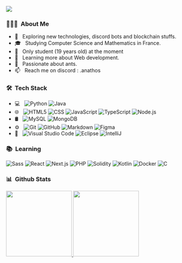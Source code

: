 <img src="https://i.imgur.com/8jJ6oPW.gif">

<h3> 👨🏻‍💻 &nbsp;About Me </h3>

- 🤔 &nbsp; Exploring new technologies, discord bots and blockchain stuffs.
- 🎓 &nbsp; Studying Computer Science and Mathematics in France.
- 💼 &nbsp; Only student (19 years old) at the moment
- 🌱 &nbsp; Learning more about Web development.
- 🐜 &nbsp; Passionate about ants.
- 📫 &nbsp; Reach me on discord : .anathos

<h3> 🛠 &nbsp;Tech Stack</h3>

- 💻 &nbsp;
  ![Python](https://img.shields.io/badge/-Python-333333?style=flat&logo=python)
  ![Java](https://img.shields.io/badge/-Java-333333?style=flat&logo=java&logoColor=007396)
- 🌐 &nbsp;
  ![HTML5](https://img.shields.io/badge/-HTML5-333333?style=flat&logo=HTML5)
  ![CSS](https://img.shields.io/badge/-CSS-333333?style=flat&logo=CSS3&logoColor=1572B6)
  ![JavaScript](https://img.shields.io/badge/-JavaScript-333333?style=flat&logo=javascript)
  ![TypeScript](https://img.shields.io/badge/-TypeScript-333333?style=flat&logo=typescript)
  ![Node.js](https://img.shields.io/badge/-Node.js-333333?style=flat&logo=node.js)
- 🛢 &nbsp;
  ![MySQL](https://img.shields.io/badge/-MySQL-333333?style=flat&logo=mysql)
  ![MongoDB](https://img.shields.io/badge/-MongoDB-333333?style=flat&logo=mongodb)
- ⚙️ &nbsp;
  ![Git](https://img.shields.io/badge/-Git-333333?style=flat&logo=git)
  ![GitHub](https://img.shields.io/badge/-GitHub-333333?style=flat&logo=github)
  ![Markdown](https://img.shields.io/badge/-Markdown-333333?style=flat&logo=markdown)
  ![Figma](https://img.shields.io/badge/-Figma-333333?style=flat&logo=figma&logoColor=F24E1E)
- 🔧 &nbsp;
  ![Visual Studio Code](https://img.shields.io/badge/-Visual%20Studio%20Code-333333?style=flat&logo=visual-studio-code&logoColor=007ACC)
  ![Eclipse](https://img.shields.io/badge/-Eclipse-333333?style=flat&logo=eclipse-ide&logoColor=2C2255)
  ![IntelliJ](https://img.shields.io/badge/-IntelliJ-333333?style=flat&logo=intellij-idea&logoColor=FF5722)

<h3> 📚 &nbsp;Learning </h3>

![Sass](https://img.shields.io/badge/-Sass-333333?style=flat&logo=sass)
![React](https://img.shields.io/badge/-React-333333?style=flat&logo=react)
![Next.js](https://img.shields.io/badge/-Next.js-333333?style=flat&logo=next.js)
![PHP](https://img.shields.io/badge/-PHP-333333?style=flat&logo=php&logoColor=777BB4)
![Solidity](https://img.shields.io/badge/-Solidity-333333?style=flat&logo=solidity&logoColor=363636)
![Kotlin](https://img.shields.io/badge/-Kotlin-333333?style=flat&logo=kotlin)
![Docker](https://img.shields.io/badge/-Docker-333333?style=flat&logo=docker)
![C](https://img.shields.io/badge/-C-333333?style=flat&logo=c&logoColor=A8B9CC)


<h3> 📊 &nbsp;Github Stats </h3>

<a href="https://github.com/AVS1508">
  <img height="180em" src="https://github-readme-stats.vercel.app/api?username=EAnathos&theme=buefy&show_icons=true" />
  <img height="180em" src="https://github-readme-stats.vercel.app/api/top-langs/?username=EAnathos&theme=buefy&layout=compact" />
</a>

<!--
<h3> 🤝🏻 &nbsp;Connect with Me </h3>

<p align="center">
<a href="https://www.adityavsingh.com/"><img alt="Website" src="https://img.shields.io/badge/Website-www.adityavsingh.com-blue?style=flat-square&logo=google-chrome"></a>
<a href="https://www.linkedin.com/in/AVS1508/"><img alt="LinkedIn" src="https://img.shields.io/badge/LinkedIn-Aditya%20Vikram%20Singh-blue?style=flat-square&logo=linkedin"></a>
<a href="https://www.instagram.com/adityavs_/"><img alt="Instagram" src="https://img.shields.io/badge/Instagram-adityavs__-blue?style=flat-square&logo=instagram"></a>
<a href="mailto:avsingh@umass.edu"><img alt="Email" src="https://img.shields.io/badge/Email-avsingh@umass.edu-blue?style=flat-square&logo=gmail"></a>
</p>
-->
